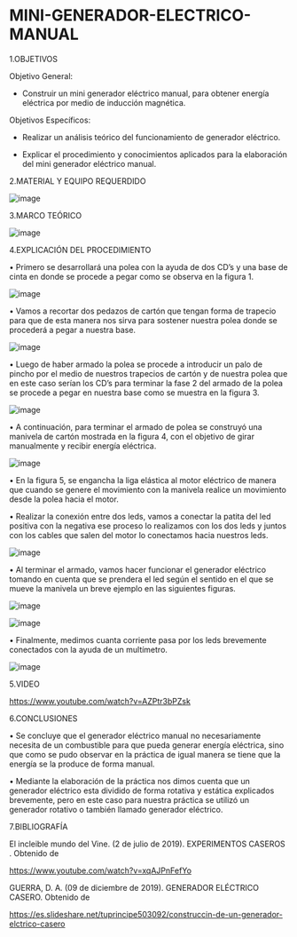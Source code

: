 # MINI-GENERADOR-ELECTRICO-MANUAL

1.OBJETIVOS

Objetivo General:

* Construir un mini generador eléctrico manual, para obtener energía eléctrica por medio de inducción magnética.

Objetivos Específicos:

*	Realizar un análisis teórico del funcionamiento de generador eléctrico.

*	Explicar el procedimiento y conocimientos aplicados para la elaboración del mini generador eléctrico manual. 

2.MATERIAL Y EQUIPO REQUERDIDO

![image](https://user-images.githubusercontent.com/93733175/156704181-6a5074f4-f61f-4370-ad4a-bfb13daad8f9.png)

3.MARCO TEÓRICO

![image](https://user-images.githubusercontent.com/93733175/156704309-8997ac9b-5a10-4893-ade0-cf07e044cb89.png)

4.EXPLICACIÓN DEL PROCEDIMIENTO

•	Primero se desarrollará una polea con la ayuda de dos CD’s y una base de cinta en donde se procede a pegar como se observa en la figura 1.

![image](https://user-images.githubusercontent.com/93733175/156976083-03205642-fb72-4537-a471-2f21112beda2.png)

•	Vamos a recortar dos pedazos de cartón que tengan forma de trapecio para que de esta manera nos sirva para sostener nuestra polea donde se procederá a pegar a nuestra base.

![image](https://user-images.githubusercontent.com/93733175/156976161-d509d648-29c5-46b3-871e-364cfbadb330.png)

•	Luego de haber armado la polea se procede a introducir un palo de pincho por el medio de nuestros trapecios de cartón y de nuestra polea que en este caso serían los CD’s para terminar la fase 2 del armado de la polea se procede a pegar en nuestra base como se muestra en la figura 3.

![image](https://user-images.githubusercontent.com/93733175/156976204-5aac119c-a720-4249-a132-be0ff3bd2d8c.png)

•	A continuación, para terminar el armado de polea se construyó una manivela de cartón mostrada en la figura 4, con el objetivo de girar manualmente y recibir energía eléctrica.

![image](https://user-images.githubusercontent.com/93733175/156976227-98f359ef-32fb-4144-a6b8-d4b6246b00e7.png)

•	En la figura 5, se engancha la liga elástica al motor eléctrico de manera que cuando se genere el movimiento con la manivela realice un movimiento desde la polea hacia el motor.

•	Realizar la conexión entre dos leds, vamos a conectar la patita del led positiva con la negativa ese proceso lo realizamos con los dos leds y juntos con los cables que salen del motor lo conectamos hacia nuestros leds. 

![image](https://user-images.githubusercontent.com/93733175/156976338-1550ef79-e670-4996-82e5-d5f309f57314.png)

•	Al terminar el armado, vamos hacer funcionar el generador eléctrico tomando en cuenta que se prendera el led según el sentido en el que se mueve la manivela un breve ejemplo en las siguientes figuras. 

![image](https://user-images.githubusercontent.com/93733175/156976376-5cce21c7-d3cb-485d-9d21-b42ed634dc59.png)

![image](https://user-images.githubusercontent.com/93733175/156976403-9ffe743d-5138-4ee7-a349-b39329468dd1.png)

•	Finalmente, medimos cuanta corriente pasa por los leds brevemente conectados con la ayuda de un multímetro. 

![image](https://user-images.githubusercontent.com/93733175/156976486-013ffe63-fa62-4617-aa39-55e8e7ed2768.png)

5.VIDEO

https://www.youtube.com/watch?v=AZPtr3bPZsk

6.CONCLUSIONES

•	Se concluye que el generador eléctrico manual no necesariamente necesita de un combustible para que pueda generar energía eléctrica, sino que como se pudo observar en la práctica de igual manera se tiene que la energía se la produce de forma manual.

•	Mediante la elaboración de la práctica nos dimos cuenta que un generador eléctrico esta dividido de forma rotativa y estática explicados brevemente, pero en este caso para nuestra práctica se utilizó un generador rotativo o también llamado generador eléctrico.

7.BIBLIOGRAFÍA

El incleible mundo del Vine. (2 de julio de 2019). EXPERIMENTOS CASEROS . Obtenido de 

https://www.youtube.com/watch?v=xqAJPnFefYo

GUERRA, D. A. (09 de diciembre de 2019). GENERADOR ELÉCTRICO CASERO. Obtenido de 

https://es.slideshare.net/tuprincipe503092/construccin-de-un-generador-elctrico-casero

